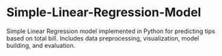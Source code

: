 # Simple-Linear-Regression-Model
 Simple Linear Regression model implemented in Python for predicting tips based on total bill. Includes data preprocessing, visualization, model building, and evaluation.
